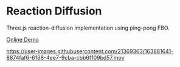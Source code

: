# Reaction Diffusion
Three.js reaction-diffusion implementation using ping-pong FBO.

[Online Demo](https://artemhlezin.github.io/reaction-diffusion/)


https://user-images.githubusercontent.com/21369363/163881641-8874faf6-6168-4ee7-9cba-cbb6f109bd57.mov

